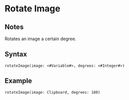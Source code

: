 # Rotate Image
## Notes
Rotates an image a certain degree.
## Syntax
```
rotateImage(image: <#Variable#>, degrees: <#Integer#>)
```
## Example
```
rotateImage(image: Clipboard, degrees: 180)
```
